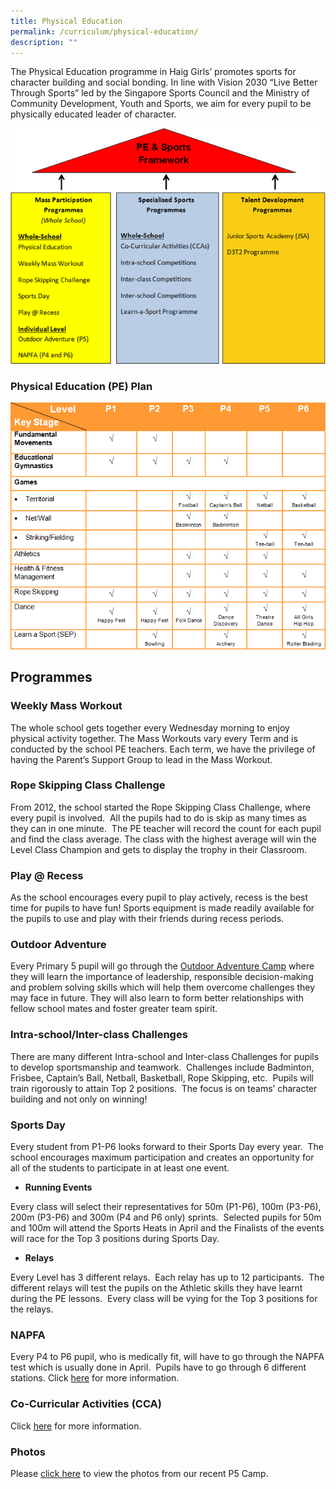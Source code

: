 ```yaml
---
title: Physical Education
permalink: /curriculum/physical-education/
description: ""
---
```

The Physical Education programme in Haig Girls’ promotes sports for character building and social bonding. In line with Vision 2030 “Live Better Through Sports” led by the Singapore Sports Council and the Ministry of Community Development, Youth and Sports, we aim for every pupil to be physically educated leader of character.

  
![](/images/pe1.png)

 
### Physical Education (PE) Plan
![](/images/pe2.png)

Programmes
----------

### Weekly Mass Workout

The whole school gets together every Wednesday morning to enjoy physical activity together. The Mass Workouts vary every Term and is conducted by the school PE teachers. Each term, we have the privilege of having the Parent’s Support Group to lead in the Mass Workout.

  

### Rope Skipping Class Challenge

From 2012, the school started the Rope Skipping Class Challenge, where every pupil is involved.  All the pupils had to do is skip as many times as they can in one minute.  The PE teacher will record the count for each pupil and find the class average. The class with the highest average will win the Level Class Champion and gets to display the trophy in their Classroom.  

  

### Play @ Recess

As the school encourages every pupil to play actively, recess is the best time for pupils to have fun! Sports equipment is made readily available for the pupils to use and play with their friends during recess periods.  

  

### Outdoor Adventure

Every Primary 5 pupil will go through the [Outdoor Adventure Camp](https://drive.google.com/drive/folders/1jlrXwjhk1DyiLCJr3SMoiZjSt9yKXvO5) where they will learn the importance of leadership, responsible decision-making and problem solving skills which will help them overcome challenges they may face in future. They will also learn to form better relationships with fellow school mates and foster greater team spirit.

  

### Intra-school/Inter-class Challenges

There are many different Intra-school and Inter-class Challenges for pupils to develop sportsmanship and teamwork.  Challenges include Badminton, Frisbee, Captain’s Ball, Netball, Basketball, Rope Skipping, etc.  Pupils will train rigorously to attain Top 2 positions.  The focus is on teams’ character building and not only on winning!

  

### Sports Day

Every student from P1-P6 looks forward to their Sports Day every year.  The school encourages maximum participation and creates an opportunity for all of the students to participate in at least one event.

*   **Running Events**  
    

Every class will select their representatives for 50m (P1-P6), 100m (P3-P6), 200m (P3-P6) and 300m (P4 and P6 only) sprints.  Selected pupils for 50m and 100m will attend the Sports Heats in April and the Finalists of the events will race for the Top 3 positions during Sports Day.

  

*   **Relays**  
    

Every Level has 3 different relays.  Each relay has up to 12 participants.  The different relays will test the pupils on the Athletic skills they have learnt during the PE lessons.  Every class will be vying for the Top 3 positions for the relays.
  

### NAPFA

Every P4 to P6 pupil, who is medically fit, will have to go through the NAPFA test which is usually done in April.  Pupils have to go through 6 different stations. Click [here](/files/NAPFA.pdf) for more information.

  

### Co-Curricular Activities (CCA)

Click [here](/hgs-experience/Co-Curricular-Activities/ccas/) for more information.

### Photos
Please [click here](https://photos.app.goo.gl/F4mqrDwm9WGXxNBG6)   to view the photos from our recent P5 Camp.